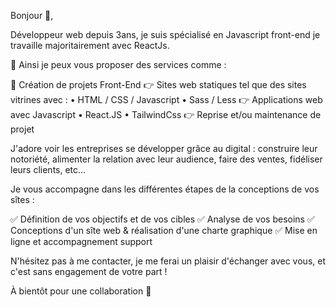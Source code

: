Bonjour 👋,

Développeur web depuis 3ans, je suis spécialisé en Javascript front-end je travaille majoritairement avec ReactJs.

🚀 Ainsi je peux vous proposer des services comme :

🌟 Création de projets Front-End
👉 Sites web statiques tel que des sites vitrines avec :
• HTML / CSS / Javascript
• Sass / Less
👉 Applications web avec Javascript
• React.JS
• TailwindCss
👉 Reprise et/ou maintenance de projet

J'adore voir les entreprises se développer grâce au digital : construire leur notoriété, alimenter la relation avec leur audience, faire des ventes, fidéliser leurs clients, etc...

Je vous accompagne dans les différentes étapes de la conceptions de vos sîtes :

✅ Définition de vos objectifs et de vos cibles
✅ Analyse de vos besoins
✅ Conceptions d'un sîte web & réalisation d'une charte graphique
✅ Mise en ligne et accompagnement support

N'hésitez pas à me contacter, je me ferai un plaisir d'échanger avec vous, et c'est sans engagement de votre part !

À bientôt pour une collaboration 👋
